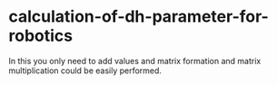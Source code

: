 # calculation-of-dh-parameter-for-robotics
In this you only need to add values and matrix formation and matrix multiplication could be easily performed.
